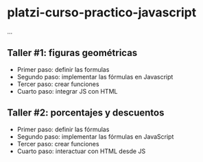 # platzi-curso-practico-javascript

...

## Taller #1: figuras geométricas

- Primer paso: definir las formulas
- Segundo paso: implementar las fórmulas en Javascript
- Tercer paso: crear funciones
- Cuarto paso: integrar JS con HTML

## Taller #2: porcentajes y descuentos

- Primer paso: definir las fórmulas
- Segundo paso: implementar las fórmulas en JavaScript
- Tercer paso: crear funciones
- Cuarto paso: interactuar con HTML desde JS
